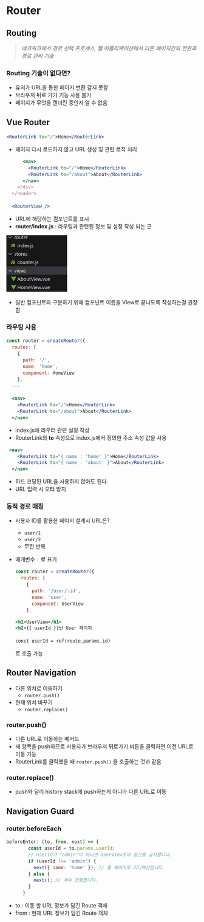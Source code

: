 # Router

## Routing

> *네크워크에서 경로 선택 프로세스, 웹 어플리케이션에서 다른 페이지간의 전환과 경로 관리 기술*
> 

### Routing 기술이 없다면?

- 유저가 URL을 통한 페이지 변환 감지 못함
- 브라우저 뒤로 가기 기능 사용 불가
- 페이지가 무엇을 렌더린 중인지 알 수 없음

## Vue Router

```jsx
<RouterLink to="/">Home</RouterLink>
```

- 페이지 다시 로드하지 않고 URL 생성 및 관련 로직 처리

```jsx
      <nav>
        <RouterLink to="/">Home</RouterLink>
        <RouterLink to="/about">About</RouterLink>
      </nav>
    </div>
  </header>

  <RouterView />
```

- URL에 해당하는 컴포넌트를 표시
- **router/index.js** : 라우팅과 관련된 정보 및 설정 작성 되는 곳

![Untitled](img/router/Untitled.png)

- 일반 컴포넌트와 구분하기 위해 컴포넌트 이름을 View로 끝나도록 작성하는걸 권장함

### 라우팅 사용

```jsx
const router = createRouter({
  routes: [
    {
      path: '/',
      name: 'home',
      component: HomeView
    },
  ...

  <nav>
    <RouterLink to="/">Home</RouterLink>
    <RouterLink to="/about">About</RouterLink>
  </nav>
```

- index.js에 라우터 관련 설정 작성
- RouterLink의 **to** 속성으로 index.js에서 정의한 주소 속성 값을 사용

```jsx
 <nav>
    <RouterLink to="{ name : 'home' }">Home</RouterLink>
    <RouterLink to="{ name : 'about' }">About</RouterLink>
  </nav>
```

- 하드 코딩된 URL을 사용하지 않아도 된다.
- URL 입력 시 오타 방지

### 동적 경로 매칭

- 사용자 ID를 활용한 페이지 설계시 URL은?
    - `user/1`
    - `user/2`
    - 무한 반복
- 매개변수 `:` 로 표기
    
    ```jsx
    const router = createRouter({
      routes: [
        {
          path: '/user/:id',
          name: 'user',
          component: UserView
        },
    ```
    
    ```jsx
    <h1>UserView</h1>
    <h2>{{ userId }}번 User 페이지
    
    const userId = ref(route.params.id)
    ```
    
    로 호출 가능
    

## Router Navigation

- 다른 위치로 이동하기
    - `router.push()`
- 현재 위치 바꾸기
    - `router.replace()`

### router.push()

- 다른 URL로 이동하는 메서드
- 새 항목을 push하므로 사용자가 브라우저 뒤로가기 버튼을 클릭하면 이전 URL로 이동 가능
- RouterLink를 클릭했을 때 `router.push()` 을 호출하는 것과 같음

### router.replace()

- push와 달리 history stack에 push하는게 아니라 다른 URL로 이동

## Navigation Guard

### router.beforeEach

```jsx
beforeEnter: (to, from, next) => {
        const userId = to.params.userId;
        // userId가 "admin"이 아니면 UserView로의 접근을 금지합니다.
        if (userId !== 'admin') {
          next({ name: 'home' }); // 홈 페이지로 리디렉션합니다.
        } else {
          next(); // 계속 진행합니다.
        }
      }
```

- to : 이동 할 URL 정보가 담긴 Route 객체
- from : 현재 URL 정보가 담긴 Route 객체
